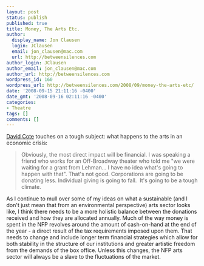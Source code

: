 ```yaml
---
layout: post
status: publish
published: true
title: Money, The Arts Etc.
author:
  display_name: Jon Clausen
  login: JClausen
  email: jon_clausen@mac.com
  url: http://betweensilences.com
author_login: JClausen
author_email: jon_clausen@mac.com
author_url: http://betweensilences.com
wordpress_id: 160
wordpress_url: http://betweensilences.com/2008/09/money-the-arts-etc/
date: '2008-09-15 21:11:16 -0400'
date_gmt: '2008-09-16 02:11:16 -0400'
categories:
- Theatre
tags: []
comments: []
---
```

<p><a href="http://parabasis.typepad.com/blog/2008/09/money-the-arts-etc.html">David Cote</a> touches on a tough subject:  what happens to the arts in an economic crisis:</p>
<blockquote cite="http://parabasis.typepad.com/blog/2008/09/money-the-arts-etc.html"><p>
Obviously, the most direct impact will be financial. I was speaking a friend who works for an Off-Broadway theater who told me "we were waiting for a grant from Lehman... I have no idea what's going to happen with that". That's not good. Corporations are going to be donating less. Individual giving is going to fall.  It's going to be a tough climate.
</p></blockquote>
<p>As I continue to mull over some of my ideas on what a sustainable (and I don't just mean that from an environmental perspective) arts sector looks like, I think there needs to be a more holistic balance between the donations received and how they are allocated annually.  Much of the way money is spent in the NFP revolves around the amount of cash-on-hand at the end of the year - a direct result of the tax requirements imposed upon them.  That needs to change and include longer term financial strategies which allow for both stability in the structure of our institutions and greater artistic freedom from the demands of the box office. Unless this changes, the NFP arts sector will always be a slave to the fluctuations of the market.</p>

